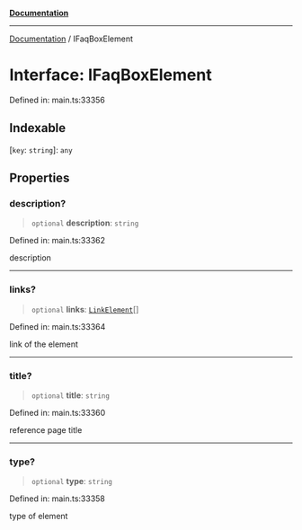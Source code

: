 [**Documentation**](../README.md)

***

[Documentation](../README.md) / IFaqBoxElement

# Interface: IFaqBoxElement

Defined in: main.ts:33356

## Indexable

\[`key`: `string`\]: `any`

## Properties

### description?

> `optional` **description**: `string`

Defined in: main.ts:33362

description

***

### links?

> `optional` **links**: [`LinkElement`](../classes/LinkElement.md)[]

Defined in: main.ts:33364

link of the element

***

### title?

> `optional` **title**: `string`

Defined in: main.ts:33360

reference page title

***

### type?

> `optional` **type**: `string`

Defined in: main.ts:33358

type of element
